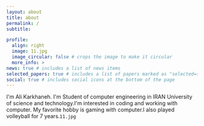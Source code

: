 ```yaml
---
layout: about
title: about
permalink: /
subtitle: 

profile:
  align: right
  image: 11.jpg
  image_circular: false # crops the image to make it circular
  more_info: >
news: true # includes a list of news items
selected_papers: true # includes a list of papers marked as "selected={true}"
social: true # includes social icons at the bottom of the page
---
```


I'm Ali Karkhaneh. I'm Student of computer engineering in IRAN University of science and technology.I'm interested in coding and working with computer. My favorite hobby is gaming with computer.I also played volleyball for 7 years.`11.jpg`
